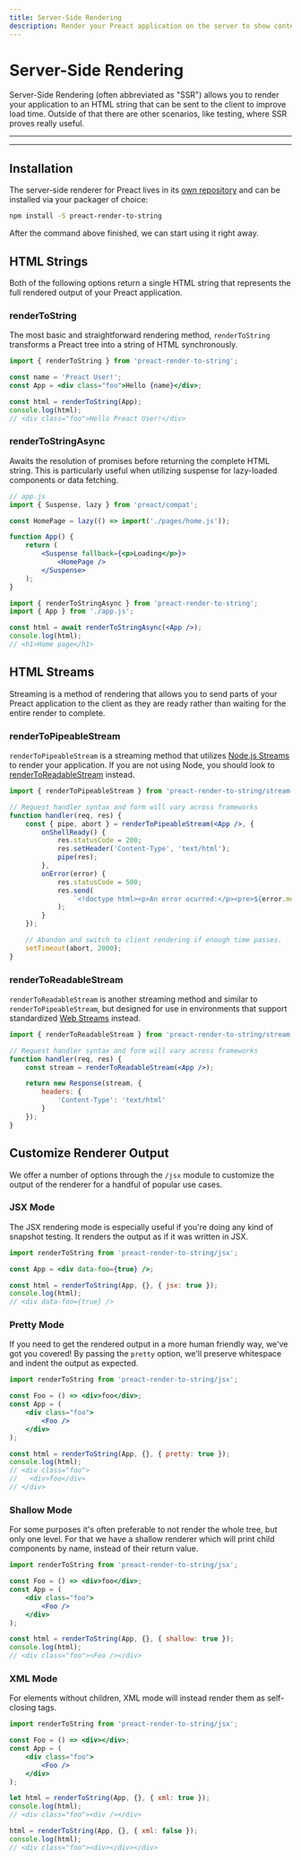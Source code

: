 ```yaml
---
title: Server-Side Rendering
description: Render your Preact application on the server to show content to users quicker
---
```


# Server-Side Rendering

Server-Side Rendering (often abbreviated as "SSR") allows you to render your application to an HTML string that can be sent to the client to improve load time. Outside of that there are other scenarios, like testing, where SSR proves really useful.

---

<toc></toc>

---

## Installation

The server-side renderer for Preact lives in its [own repository](https://github.com/preactjs/preact-render-to-string/) and can be installed via your packager of choice:

```bash
npm install -S preact-render-to-string
```

After the command above finished, we can start using it right away.

## HTML Strings

Both of the following options return a single HTML string that represents the full rendered output of your Preact application.

### renderToString

The most basic and straightforward rendering method, `renderToString` transforms a Preact tree into a string of HTML synchronously.

```jsx
import { renderToString } from 'preact-render-to-string';

const name = 'Preact User!';
const App = <div class="foo">Hello {name}</div>;

const html = renderToString(App);
console.log(html);
// <div class="foo">Hello Preact User!</div>
```

### renderToStringAsync

Awaits the resolution of promises before returning the complete HTML string. This is particularly useful when utilizing suspense for lazy-loaded components or data fetching.

```jsx
// app.js
import { Suspense, lazy } from 'preact/compat';

const HomePage = lazy(() => import('./pages/home.js'));

function App() {
	return (
		<Suspense fallback={<p>Loading</p>}>
			<HomePage />
		</Suspense>
	);
}
```

```jsx
import { renderToStringAsync } from 'preact-render-to-string';
import { App } from './app.js';

const html = await renderToStringAsync(<App />);
console.log(html);
// <h1>Home page</h1>
```

## HTML Streams

Streaming is a method of rendering that allows you to send parts of your Preact application to the client as they are ready rather than waiting for the entire render to complete.

### renderToPipeableStream

`renderToPipeableStream` is a streaming method that utilizes [Node.js Streams](https://nodejs.org/api/stream.html) to render your application. If you are not using Node, you should look to [renderToReadableStream](#rendertoreadablestream) instead.

```jsx
import { renderToPipeableStream } from 'preact-render-to-string/stream-node';

// Request handler syntax and form will vary across frameworks
function handler(req, res) {
	const { pipe, abort } = renderToPipeableStream(<App />, {
		onShellReady() {
			res.statusCode = 200;
			res.setHeader('Content-Type', 'text/html');
			pipe(res);
		},
		onError(error) {
			res.statusCode = 500;
			res.send(
				`<!doctype html><p>An error ocurred:</p><pre>${error.message}</pre>`
			);
		}
	});

	// Abandon and switch to client rendering if enough time passes.
	setTimeout(abort, 2000);
}
```

### renderToReadableStream

`renderToReadableStream` is another streaming method and similar to `renderToPipeableStream`, but designed for use in environments that support standardized [Web Streams](https://developer.mozilla.org/en-US/docs/Web/API/Streams_API) instead.

```jsx
import { renderToReadableStream } from 'preact-render-to-string/stream';

// Request handler syntax and form will vary across frameworks
function handler(req, res) {
	const stream = renderToReadableStream(<App />);

	return new Response(stream, {
		headers: {
			'Content-Type': 'text/html'
		}
	});
}
```

## Customize Renderer Output

We offer a number of options through the `/jsx` module to customize the output of the renderer for a handful of popular use cases.

### JSX Mode

The JSX rendering mode is especially useful if you're doing any kind of snapshot testing. It renders the output as if it was written in JSX.

```jsx
import renderToString from 'preact-render-to-string/jsx';

const App = <div data-foo={true} />;

const html = renderToString(App, {}, { jsx: true });
console.log(html);
// <div data-foo={true} />
```

### Pretty Mode

If you need to get the rendered output in a more human friendly way, we've got you covered! By passing the `pretty` option, we'll preserve whitespace and indent the output as expected.

```jsx
import renderToString from 'preact-render-to-string/jsx';

const Foo = () => <div>foo</div>;
const App = (
	<div class="foo">
		<Foo />
	</div>
);

const html = renderToString(App, {}, { pretty: true });
console.log(html);
// <div class="foo">
//   <div>foo</div>
// </div>
```

### Shallow Mode

For some purposes it's often preferable to not render the whole tree, but only one level. For that we have a shallow renderer which will print child components by name, instead of their return value.

```jsx
import renderToString from 'preact-render-to-string/jsx';

const Foo = () => <div>foo</div>;
const App = (
	<div class="foo">
		<Foo />
	</div>
);

const html = renderToString(App, {}, { shallow: true });
console.log(html);
// <div class="foo"><Foo /></div>
```

### XML Mode

For elements without children, XML mode will instead render them as self-closing tags.

```jsx
import renderToString from 'preact-render-to-string/jsx';

const Foo = () => <div></div>;
const App = (
	<div class="foo">
		<Foo />
	</div>
);

let html = renderToString(App, {}, { xml: true });
console.log(html);
// <div class="foo"><div /></div>

html = renderToString(App, {}, { xml: false });
console.log(html);
// <div class="foo"><div></div></div>
```
